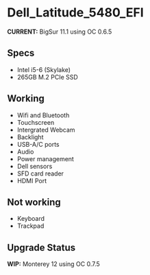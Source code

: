 # Dell_Latitude_5480_EFI

**CURRENT:** BigSur 11.1 using OC 0.6.5


## Specs

- Intel i5-6 (Skylake)
- 265GB M.2 PCIe SSD

## Working

- Wifi and Bluetooth
- Touchscreen
- Intergrated Webcam
- Backlight
- USB-A/C ports
- Audio
- Power management
- Dell sensors
- SFD card reader
- HDMI Port

## Not working
 
 - Keyboard
 - Trackpad

## Upgrade Status

**WIP:** Monterey 12 using OC 0.7.5
